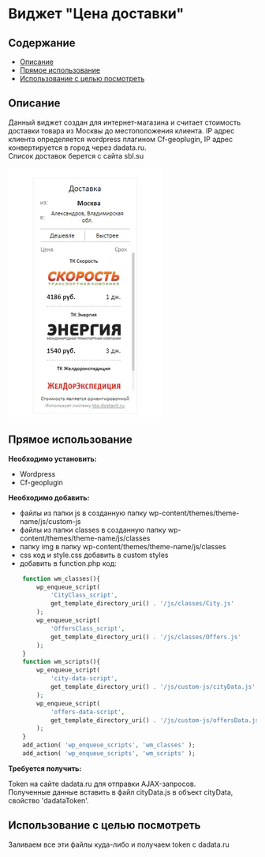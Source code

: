 # Виджет "Цена доставки"

## Содержание

* [Описание](#desc)
* [Прямое использование](#use)
* [Использование с целью посмотреть](#look)

<a name="desc">

## Описание

</a>

Данный виджет создан для интернет-магазина и считает стоимость доставки товара из Москвы до местоположения клиента.
IP адрес клиента определяется wordpress плагином Cf-geoplugin, IP адрес конвертируется в город через dadata.ru.  
Список доставок берется с сайта sbl.su

![Демонстрация работы](demo.gif)

<a name="use">

## Прямое использование

</a>

**Необходимо установить:**

* Wordpress
* Cf-geoplugin

**Необходимо добавить:**

* файлы из папки js в созданную папку wp-content/themes/theme-name/js/custom-js
* файлы из папки classes в созданную папку wp-content/themes/theme-name/js/classes
* папку img в папку wp-content/themes/theme-name/js/classes
* css код и style.css добавить в custom styles
* добавить в function.php код:

```php
    function wm_classes(){
        wp_enqueue_script(
            'CityClass_script',
            get_template_directory_uri() . '/js/classes/City.js'
        );	
        wp_enqueue_script(
            'OffersClass_script',
            get_template_directory_uri() . '/js/classes/Offers.js'
        );	
    }
    function wm_scripts(){	
        wp_enqueue_script(
            'city-data-script',
            get_template_directory_uri() . '/js/custom-js/cityData.js'
        );	
        wp_enqueue_script(
            'offers-data-script',
            get_template_directory_uri() . '/js/custom-js/offersData.js'
        );	
    }
    add_action( 'wp_enqueue_scripts', 'wm_classes' );
    add_action( 'wp_enqueue_scripts', 'wm_scripts' );
```

**Требуется получить:**

Token на сайте dadata.ru для отправки AJAX-запросов.  
Полученные данные вставить в файл cityData.js в объект cityData, свойство 'dadataToken'.

<a name="look">

## Использование с целью посмотреть

</a>

Заливаем все эти файлы куда-либо и получаем token с dadata.ru